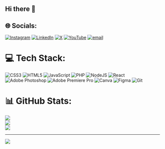 ## Hi there 👋

## 🌐 Socials:
[![Instagram](https://img.shields.io/badge/Instagram-%23E4405F.svg?logo=Instagram&logoColor=white)](https://instagram.com/hbtech) [![LinkedIn](https://img.shields.io/badge/LinkedIn-%230077B5.svg?logo=linkedin&logoColor=white)](https://linkedin.com/in/hbtech) [![X](https://img.shields.io/badge/X-black.svg?logo=X&logoColor=white)](https://x.com/HBTech) [![YouTube](https://img.shields.io/badge/YouTube-%23FF0000.svg?logo=YouTube&logoColor=white)](https://youtube.com/@HBTech) [![email](https://img.shields.io/badge/Email-D14836?logo=gmail&logoColor=white)](mailto:HBTech01@gmail.com) 

# 💻 Tech Stack:
![CSS3](https://img.shields.io/badge/css3-%231572B6.svg?style=for-the-badge&logo=css3&logoColor=white) ![HTML5](https://img.shields.io/badge/html5-%23E34F26.svg?style=for-the-badge&logo=html5&logoColor=white) ![JavaScript](https://img.shields.io/badge/javascript-%23323330.svg?style=for-the-badge&logo=javascript&logoColor=%23F7DF1E) ![PHP](https://img.shields.io/badge/php-%23777BB4.svg?style=for-the-badge&logo=php&logoColor=white) ![NodeJS](https://img.shields.io/badge/node.js-6DA55F?style=for-the-badge&logo=node.js&logoColor=white) ![React](https://img.shields.io/badge/react-%2320232a.svg?style=for-the-badge&logo=react&logoColor=%2361DAFB) ![Adobe Photoshop](https://img.shields.io/badge/adobe%20photoshop-%2331A8FF.svg?style=for-the-badge&logo=adobe%20photoshop&logoColor=white) ![Adobe Premiere Pro](https://img.shields.io/badge/Adobe%20Premiere%20Pro-9999FF.svg?style=for-the-badge&logo=Adobe%20Premiere%20Pro&logoColor=white) ![Canva](https://img.shields.io/badge/Canva-%2300C4CC.svg?style=for-the-badge&logo=Canva&logoColor=white) ![Figma](https://img.shields.io/badge/figma-%23F24E1E.svg?style=for-the-badge&logo=figma&logoColor=white) ![Git](https://img.shields.io/badge/git-%23F05033.svg?style=for-the-badge&logo=git&logoColor=white)
# 📊 GitHub Stats:
![](https://github-readme-stats.vercel.app/api?username=harshad_git&theme=merko&hide_border=false&include_all_commits=false&count_private=false)<br/>
![](https://nirzak-streak-stats.vercel.app/?user=harshad_git&theme=merko&hide_border=false)<br/>
![](https://github-readme-stats.vercel.app/api/top-langs/?username=harshad_git&theme=merko&hide_border=false&include_all_commits=false&count_private=false&layout=compact)

---
[![](https://visitcount.itsvg.in/api?id=harshad_git&icon=0&color=0)](https://visitcount.itsvg.in)

<!-- Proudly created with GPRM ( https://gprm.itsvg.in ) -->
